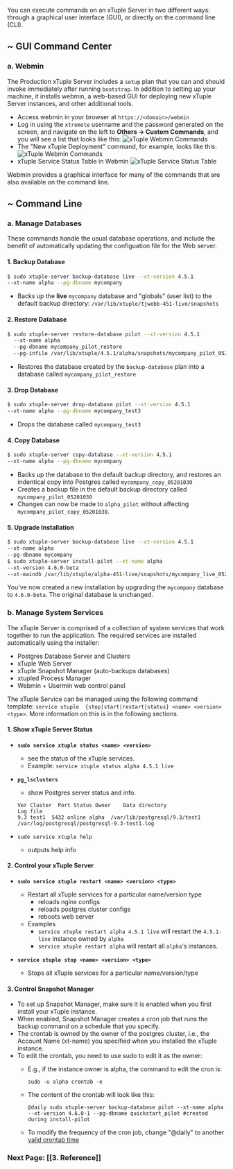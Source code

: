 You can execute commands on an xTuple Server in two different ways: through a graphical user interface (GUI), or directly on the command line (CLI). 

## ~ GUI Command Center

### a. Webmin
The Production xTuple Server includes a `setup` plan that you can and should invoke immediately after running `bootstrap`. In addition to setting up your machine, it installs webmin, a web-based GUI for deploying new xTuple Server instances, and other additional tools.
  - Access webmin in your browser at `https://<domain>/webmin`
  - Log in using the `xtremote` username and the password generated on the screen, and navigate on the left to **Others -> Custom Commands**, and you will see a list that looks like this:
      ![xTuple Webmin Commands](https://s3.amazonaws.com/cdn.xtuplecloud.com/images/xtuple-server/xtuple-webmin-cmdlist.png)
  - The "New xTuple Deployment" command, for example, looks like this:
      ![xTuple Webmin Commands](https://s3.amazonaws.com/cdn.xtuplecloud.com/images/xtuple-server/xtuple-webmin-install-cmd.png)
  - xTuple Service Status Table in Webmin
      ![xTuple Service Status Table](https://s3.amazonaws.com/cdn.xtuplecloud.com/images/xtuple-server/xtuple-webmin-status-table.png)

Webmin provides a graphical interface for many of the commands that are also available on the command line.

## ~ Command Line

### a. Manage Databases

  These commands handle the usual database operations, and include the benefit of automatically updating
  the configuation file for the Web server.

#### 1. **Backup Database**
```sh
$ sudo xtuple-server backup-database live --xt-version 4.5.1 
--xt-name alpha --pg-dbname mycompany
```
  - Backs up the **live** `mycompany` database and "globals" (user list) to the default backup directory: `/var/lib/xtuple/tjwebb-451-live/snapshots`
    
#### 2. **Restore Database**
```sh
$ sudo xtuple-server restore-database pilot --xt-version 4.5.1 
  --xt-name alpha
  --pg-dbname mycompany_pilot_restore
  --pg-infile /var/lib/xtuple/4.5.1/alpha/snapshots/mycompany_pilot_05201030.dirgz
```
  - Restores the database created by the `backup-database` plan into a database called `mycompany_pilot_restore`

#### 3. **Drop Database**
```sh
$ sudo xtuple-server drop-database pilot --xt-version 4.5.1 
--xt-name alpha --pg-dbname mycompany_test3
```
  - Drops the database called `mycompany_test3`
  
#### 4. **Copy Database**
```sh
$ sudo xtuple-server copy-database --xt-version 4.5.1 
--xt-name alpha --pg-dbname mycompany
```
  - Backs up the database to the default backup directory, and restores an indentical copy into Postgres called
      `mycompany_copy_05201030`
  - Creates a backup file in the default backup directory called `mycompany_pilot_05201030`
  - Changes can now be made to `alpha_pilot` without affecting `mycompany_pilot_copy_05201030`.

#### 5. Upgrade Installation
```sh
$ sudo xtuple-server backup-database live --xt-version 4.5.1 
--xt-name alpha 
--pg-dbname mycompany
$ sudo xtuple-server install-pilot --xt-name alpha 
--xt-version 4.6.0-beta 
--xt-maindb /var/lib/xtuple/alpha-451-live/snapshots/mycompany_live_05201030.dirgz
```
You've now created a new installation by upgrading the `mycompany` database to `4.6.0-beta`. The original database is unchanged.


### b. Manage System Services

The xTuple Server is comprised of a collection of system services that work together to run the application. The required services are installed automatically using the installer:

  - Postgres Database Server and Clusters
  - xTuple Web Server
  - xTuple Snapshot Manager (auto-backups databases)
  - xtupled Process Manager
  - Webmin + Usermin web control panel

The xTuple Service can be managed using the following command template: `service xtuple  {stop|start|restart|status} <name> <version> <type>`. More information on this is in the following sections.

#### 1. Show xTuple Server Status

  - **`sudo service xtuple status <name> <version>`**
    - see the status of the xTuple services.
    - Example: `service xtuple status alpha 4.5.1 live`

  - **`pg_lsclusters`**
    - show Postgres server status and info.
    ```
    Ver Cluster  Port Status Owner    Data directory                   Log file
    9.3 test1  5432 online alpha  /var/lib/postgresql/9.3/test1  /var/log/postgresql/postgresql-9.3-test1.log
    ```

  - `sudo service xtuple help`
    - outputs help info

#### 2. Control your xTuple Server

  - **`sudo service xtuple restart <name> <version> <type>`**
    - Restart all xTuple services for a particular name/version type
      - reloads nginx configs
      - reloads postgres cluster configs
      - reboots web server
    - Examples
      - `service xtuple restart alpha 4.5.1 live` will restart the `4.5.1-live` instance owned by `alpha`
      - `service xtuple restart alpha` will restart all `alpha`'s instances.
    
  - **`service xtuple stop <name> <version> <type>`**
    - Stops all xTuple services for a particular name/version/type

#### 3. Control Snapshot Manager

  - To set up Snapshot Manager, make sure it is enabled when you first install your xTuple instance. 
  - When enabled, Snapshot Manager creates a cron job that runs the backup command on a schedule that you specify. 
  - The crontab is owned by the owner of the postgres cluster, i.e., the Account Name (xt-name) you specified when you installed the xTuple instance.
  - To edit the crontab, you need to use sudo to edit it as the owner: 
    - E.g., if the instance owner is alpha, the command to edit the cron is: 

      ```sudo -u alpha crontab -e```

    - The content of the crontab will look like this:

      ```@daily sudo xtuple-server backup-database pilot --xt-name alpha --xt-version 4.6.0-1 --pg-dbname quickstart_pilot #created during install-pilot ```

    - To modify the frequency of the cron job, change "@daily" to another [valid crontab time](https://help.ubuntu.com/community/CronHowto)

### Next Page: [[3. Reference]]